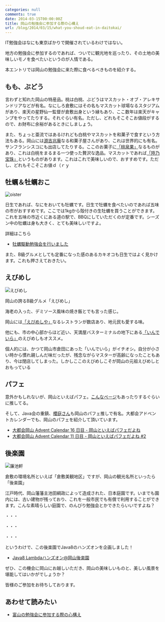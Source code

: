 ```yaml
---
categories: null
comments: true
date: 2014-03-15T00:00:00Z
title: 岡山の勉強会に参加する際の心構え
url: /blog/2014/03/15/what-you-shoud-eat-in-daitokai/
---
```


IT勉強会はなにも東京ばかりで開催されているわけではない。

地方の勉強会に参加するのであれば、ついでに観光地を巡ったり、その土地の美味しいモノを食べたいというのが人情である。

本エントリでは岡山の勉強会に来た際に食べるべきものを紹介する。

## もも、ぶどう
言わずと知れた岡山の特産品。桃は白桃、ぶどうはマスカット・オブ・アレキサンドリアなどが有名。なにしろ倉敷にはその名もマスカット球場なるスタジアムがあり、楽天の星野仙一監督が倉敷出身という縁もあり、ここ数年は楽天がキャンプをやってたりする。それぐらい有名。ただし、どれもそこそこお値段がするので、お財布に余裕があるときにしましょう。

また、ちょっと亜流ではあるけれども白桃やマスカットを和菓子で食すという方法もある。岡山には[源吉兆庵](http://www.kitchoan.co.jp/site/index.html)なる和菓子屋さんがあり、これは世界的にも有名。サンフランシスコにも出店してたりする。ここのお菓子に[「桃泉果」](http://www.kitchoan.co.jp/site/products/sizen_products/tousenka.html)なるものがあり、これは白桃をまるまる一つ使った贅沢な逸品。マスカットであれば[「陸乃宝珠」](http://www.kitchoan.co.jp/site/products/sizen_products/rikunohouju.html)というものがあります。これはこれで美味しいので、おすすめです。ただし、どれもそこそこお値ｄ（ｒｙ

## 牡蠣＆牡蠣おこ

![oister](/images/20131223/oister.JPG)

日生であれば、なにをおいても牡蠣です。日生で牡蠣を食べたいのであれば五味の市がおすすめです。ここでは1kgから殻付きの生牡蠣を買うことができます。これを五味の市近くにある道の駅で、BBQにしていただくのが定番です。シーズン中の牡蠣は身も大きく、とても美味しいですよ。

詳細はこちら

- [牡蠣駆動勉強会を行いました](http://zephiransas.github.io/blog/2013/12/23/daitokai2013/)

また、B級グルメとしても定番になった感のあるカキオコも日生ではよく見かけます。これも押さえておきたい。

## えびめし

![えびめし](/images/20140315/ebimeshi.JPG)

岡山の誇るB級グルメ「えびめし」

海老の入った、デミソース風味の焼き飯とでも言った感じ。

岡山には[「えびめしや」](http://www.indeira.net/ebimeshiya/)なるレストランが数店あり、地元民も愛する味。

他にも、市の中心部からほど近い、天満屋バスターミナルの地下にある[「いんでいら」](http://tabelog.com/okayama/A3301/A330101/33009446/)のえびめしもオススメ。

個人的には、かつて岡山市倉田にあった「いんでいら」がイチオシ。自分が小さい時から慣れ親しんだ味だったが、残念ながらマスターが高齢になったこともあり、今は閉店してしまった。しかしここのえびめしこそが岡山の元祖えびめしとおもっている


## パフェ

意外かもしれないが、岡山といえばパフェ。[こんなページ](http://www.okayama-cci.or.jp/fruitparfait/)もあったりするぐらいに推してる。

そして、Java会の重鎮、[櫻庭さん](https://twitter.com/skrb)も岡山のパフェ推しで有名。大都会アドベントカレンダーでも、岡山のパフェを紹介して頂いています。

- [大都会岡山 Advent Calendar 16 日目 - 岡山といえばパフェだよね](http://www.javainthebox.com/2012/12/advent-calendar-16.html)
- [大都会岡山 Advent Calendar 11 日目 - 岡山といえばパフェだよね #2](http://www.javainthebox.com/2013/12/advent-calendar-11-2.html)


## 後楽園

![廉池軒](/images/20140315/kourakuen.jpg)

倉敷の環境名所といえば「倉敷美観地区」ですが、岡山の観光名所といったら「後楽園」

江戸時代、岡山藩藩主池田綱政によって造成された、日本庭園です。いまでも園内には、古い建物が残っており、これを一般市民でも有償で利用することができます。こんな素晴らしい庭園で、のんびり勉強会とかできたらいいですよね？

・・・

・・・

・・・

というわけで、この後楽園でJava8のハンズオンを企画しました！

- [Java8 Lambdaハンズオン@岡山後楽園](http://okajug.doorkeeper.jp/events/9692)

ぜひ、この機会に岡山にお越しいただき、岡山の美味しいものと、美しい風景を堪能してはいかがでしょうか？

皆様のご参加をお待ちしております。


## あわせて読みたい

- [富山の勉強会に参加する際の心構え](http://d.hatena.ne.jp/Nagise/20140313/1394717894)
